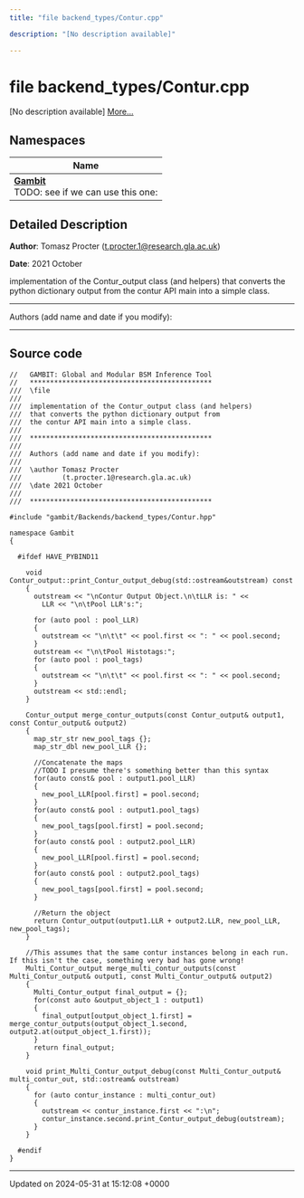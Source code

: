 ```yaml
---
title: "file backend_types/Contur.cpp"

description: "[No description available]"

---
```


# file backend_types/Contur.cpp

[No description available] [More...](#detailed-description)

## Namespaces

| Name           |
| -------------- |
| **[Gambit](/documentation/code/namespaces/namespacegambit/)** <br>TODO: see if we can use this one:  |

## Detailed Description


**Author**: Tomasz Procter ([t.procter.1@research.gla.ac.uk](mailto:t.procter.1@research.gla.ac.uk)) 

**Date**: 2021 October

implementation of the Contur_output class (and helpers) that converts the python dictionary output from the contur API main into a simple class.



------------------

Authors (add name and date if you modify):



------------------




## Source code

```
//   GAMBIT: Global and Modular BSM Inference Tool
//   *********************************************
///  \file
///
///  implementation of the Contur_output class (and helpers)
///  that converts the python dictionary output from
///  the contur API main into a simple class.
///
///  *********************************************
///
///  Authors (add name and date if you modify):
///
///  \author Tomasz Procter
///          (t.procter.1@research.gla.ac.uk)
///  \date 2021 October
///
///  *********************************************

#include "gambit/Backends/backend_types/Contur.hpp"

namespace Gambit
{

  #ifdef HAVE_PYBIND11

    void Contur_output::print_Contur_output_debug(std::ostream&outstream) const
    {
      outstream << "\nContur Output Object.\n\tLLR is: " <<
        LLR << "\n\tPool LLR's:";

      for (auto pool : pool_LLR)
      {
        outstream << "\n\t\t" << pool.first << ": " << pool.second;
      }
      outstream << "\n\tPool Histotags:";
      for (auto pool : pool_tags)
      {
        outstream << "\n\t\t" << pool.first << ": " << pool.second;
      }
      outstream << std::endl;
    }

    Contur_output merge_contur_outputs(const Contur_output& output1, const Contur_output& output2)
    {
      map_str_str new_pool_tags {};
      map_str_dbl new_pool_LLR {};

      //Concatenate the maps
      //TODO I presume there's something better than this syntax
      for(auto const& pool : output1.pool_LLR)
      {
        new_pool_LLR[pool.first] = pool.second;
      }
      for(auto const& pool : output1.pool_tags)
      {
        new_pool_tags[pool.first] = pool.second;
      }
      for(auto const& pool : output2.pool_LLR)
      {
        new_pool_LLR[pool.first] = pool.second;
      }
      for(auto const& pool : output2.pool_tags)
      {
        new_pool_tags[pool.first] = pool.second;
      }

      //Return the object
      return Contur_output(output1.LLR + output2.LLR, new_pool_LLR, new_pool_tags);
    }

    //This assumes that the same contur instances belong in each run. If this isn't the case, something very bad has gone wrong!
    Multi_Contur_output merge_multi_contur_outputs(const Multi_Contur_output& output1, const Multi_Contur_output& output2)
    {
      Multi_Contur_output final_output = {};
      for(const auto &output_object_1 : output1)
      {
        final_output[output_object_1.first] = merge_contur_outputs(output_object_1.second, output2.at(output_object_1.first));
      }
      return final_output;
    }

    void print_Multi_Contur_output_debug(const Multi_Contur_output& multi_contur_out, std::ostream& outstream)
    {
      for (auto contur_instance : multi_contur_out)
      {
        outstream << contur_instance.first << ":\n";
        contur_instance.second.print_Contur_output_debug(outstream);
      }
    }

  #endif
}
```


-------------------------------

Updated on 2024-05-31 at 15:12:08 +0000
